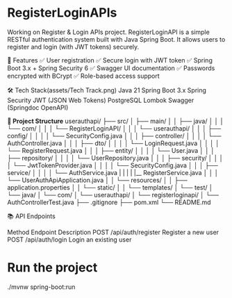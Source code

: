 # RegisterLoginAPIs
Working on Register & Login APIs project.
RegisterLoginAPI is a simple RESTful authentication system built with Java Spring Boot.
It allows users to register and login (with JWT tokens) securely.

🚀 Features
✅ User registration
✅ Secure login with JWT token
✅ Spring Boot 3.x + Spring Security 6
✅ Swagger UI documentation
✅ Passwords encrypted with BCrypt
✅ Role-based access support

🛠 Tech Stack(assets/Tech Track.png)
Java 21
Spring Boot 3.x
Spring Security
JWT (JSON Web Tokens)
PostgreSQL
Lombok
Swagger (Springdoc OpenAPI)

**📂 Project Structure**
userauthapi/
├── src/
│   ├── main/
│   │   ├── java/
│   │   │   └── com/
│   │   │       └── RegisterLoginAPI/
│   │   │           └── userauthapi/
│   │   │               ├── config/
│   │   │               │   └── SecurityConfig.java
│   │   │               ├── controller/
│   │   │               │   └── AuthController.java
│   │   │               ├── dto/
│   │   │               │   └── LoginRequest.java
│   │   │               │   └── RegisterRequest.java
│   │   │               ├── entity/
│   │   │               │   └── User.java
│   │   │               ├── repository/
│   │   │               │   └── UserRepository.java
│   │   │               ├── security/
│   │   │               │   └── JwtTokenProvider.java
│   │   │               │   └── SecurityConfig.java
│   │   │               ├── service/
│   │   │               │   └── AuthService.java
|   |   |               |   |__ RegisterService.java
│   │   │               └── UserAuthApiApplication.java
│   │   └── resources/
│   │       ├── application.properties
│   │       └── static/
│   │       └── templates/
│   └── test/
│       └── java/
│           └── com/
│               └── userauthapi/
│                   └── registerloginapi/
│                       └── AuthControllerTest.java
├── .gitignore
├── pom.xml
└── README.md


📚 API Endpoints

Method	    Endpoint	             Description
POST	      /api/auth/register	   Register a new user
POST	     /api/auth/login	       Login an existing user

# Run the project
./mvnw spring-boot:run

